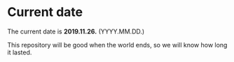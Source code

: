 # Current date

The current date is **2019.11.26.** (YYYY.MM.DD.)

This repository will be good when the world ends, so we will know how long it lasted.